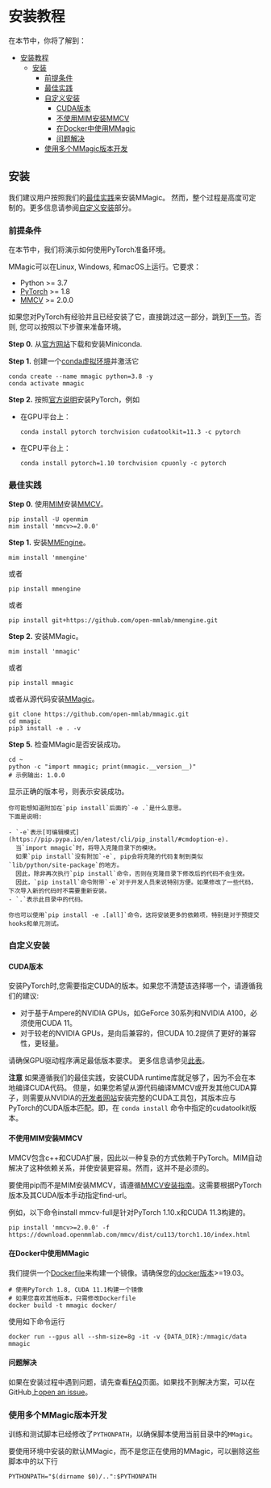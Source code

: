 # 安装教程

在本节中，你将了解到：

- [安装教程](#安装教程)
  - [安装](#安装)
    - [前提条件](#前提条件)
    - [最佳实践](#最佳实践)
    - [自定义安装](#自定义安装)
      - [CUDA版本](#cuda版本)
      - [不使用MIM安装MMCV](#不使用mim安装mmcv)
      - [在Docker中使用MMagic](#在docker中使用mmagic)
      - [问题解决](#问题解决)
    - [使用多个MMagic版本开发](#使用多个mmagic版本开发)

## 安装

我们建议用户按照我们的[最佳实践](#最佳实践)来安装MMagic。
然而，整个过程是高度可定制的。更多信息请参阅[自定义安装](#自定义安装)部分。

### 前提条件

在本节中，我们将演示如何使用PyTorch准备环境。

MMagic可以在Linux, Windows, 和macOS上运行。它要求：

- Python >= 3.7
- [PyTorch](https://pytorch.org/) >= 1.8
- [MMCV](https://github.com/open-mmlab/mmcv) >= 2.0.0

>

如果您对PyTorch有经验并且已经安装了它，直接跳过这一部分，跳到[下一节](#最佳实践)。否则, 您可以按照以下步骤来准备环境。

**Step 0.**
从[官方网站](https://docs.conda.io/en/latest/miniconda.html)下载和安装Miniconda.

**Step 1.**
创建一个[conda虚拟环境](https://docs.conda.io/projects/conda/en/latest/user-guide/concepts/environments.html#)并激活它

```shell
conda create --name mmagic python=3.8 -y
conda activate mmagic
```

**Step 2.**
按照[官方说明](https://pytorch.org/get-started/locally/)安装PyTorch，例如

- 在GPU平台上：

  ```shell
  conda install pytorch torchvision cudatoolkit=11.3 -c pytorch
  ```

- 在CPU平台上：

  ```shell
  conda install pytorch=1.10 torchvision cpuonly -c pytorch
  ```

### 最佳实践

**Step 0.** 使用[MIM](https://github.com/open-mmlab/mim)安装[MMCV](https://github.com/open-mmlab/mmcv)。

```shell
pip install -U openmim
mim install 'mmcv>=2.0.0'
```

**Step 1.** 安装[MMEngine](https://github.com/open-mmlab/mmengine)。

```shell
mim install 'mmengine'
```

或者

```shell
pip install mmengine
```

或者

```shell
pip install git+https://github.com/open-mmlab/mmengine.git
```

**Step 2.** 安装MMagic。

```shell
mim install 'mmagic'
```

或者

```shell
pip install mmagic
```

或者从源代码安装[MMagic](https://github.com/open-mmlab/mmagic)。

```shell
git clone https://github.com/open-mmlab/mmagic.git
cd mmagic
pip3 install -e . -v
```

**Step 5.**
检查MMagic是否安装成功。

```shell
cd ~
python -c "import mmagic; print(mmagic.__version__)"
# 示例输出: 1.0.0
```

显示正确的版本号，则表示安装成功。

```{note}
你可能想知道附加在`pip install`后面的`-e .`是什么意思。
下面是说明:

- `-e`表示[可编辑模式](https://pip.pypa.io/en/latest/cli/pip_install/#cmdoption-e).
  当`import mmagic`时，将导入克隆目录下的模块。
  如果`pip install`没有附加`-e`, pip会将克隆的代码复制到类似`lib/python/site-package`的地方。
  因此，除非再次执行`pip install`命令，否则在克隆目录下修改后的代码不会生效。
  因此，`pip install`命令附带`-e`对于开发人员来说特别方便。如果修改了一些代码，下次导入新的代码时不需要重新安装。
- `.`表示此目录中的代码。

你也可以使用`pip install -e .[all]`命令，这将安装更多的依赖项，特别是对于预提交hooks和单元测试。
```

### 自定义安装

#### CUDA版本

安装PyTorch时,您需要指定CUDA的版本。如果您不清楚该选择哪一个，请遵循我们的建议:

- 对于基于Ampere的NVIDIA GPUs，如GeForce 30系列和NVIDIA A100，必须使用CUDA 11。
- 对于较老的NVIDIA GPUs，是向后兼容的，但CUDA 10.2提供了更好的兼容性，更轻量。

请确保GPU驱动程序满足最低版本要求。
更多信息请参见[此表](https://docs.nvidia.com/cuda/cuda-toolkit-release-notes/index.html#cuda-major-component-versions__table-cuda-toolkit-driver-versions)。

**注意**
如果遵循我们的最佳实践，安装CUDA runtime库就足够了，因为不会在本地编译CUDA代码。
但是，如果您希望从源代码编译MMCV或开发其他CUDA算子，则需要从NVIDIA的[开发者网站](https://developer.nvidia.com/cuda-downloads)安装完整的CUDA工具包，其版本应与PyTorch的CUDA版本匹配。即，在 `conda install` 命令中指定的cudatoolkit版本。

#### 不使用MIM安装MMCV

MMCV包含c++和CUDA扩展，因此以一种复杂的方式依赖于PyTorch。MIM自动解决了这种依赖关系，并使安装更容易。然而，这并不是必须的。

要使用pip而不是MIM安装MMCV，请遵循[MMCV安装指南](https://mmcv.readthedocs.io/en/latest/get_started/installation.html)。这需要根据PyTorch版本及其CUDA版本手动指定find-url。

例如，以下命令install mmcv-full是针对PyTorch 1.10.x和CUDA 11.3构建的。

```shell
pip install 'mmcv>=2.0.0' -f https://download.openmmlab.com/mmcv/dist/cu113/torch1.10/index.html
```

#### 在Docker中使用MMagic

我们提供一个[Dockerfile](https://github.com/open-mmlab/mmagic/blob/main/docker/Dockerfile)来构建一个镜像。请确保您的[docker版本](https://docs.docker.com/engine/install/)>=19.03。

```shell
# 使用PyTorch 1.8, CUDA 11.1构建一个镜像
# 如果您喜欢其他版本，只需修改Dockerfile
docker build -t mmagic docker/
```

使用如下命令运行

```shell
docker run --gpus all --shm-size=8g -it -v {DATA_DIR}:/mmagic/data mmagic
```

#### 问题解决

如果在安装过程中遇到问题，请先查看[FAQ](../faq.md)页面。如果找不到解决方案，可以在GitHub上[open an issue](https://github.com/open-mmlab/mmagic/issues/new/choose)。

### 使用多个MMagic版本开发

训练和测试脚本已经修改了`PYTHONPATH`，以确保脚本使用当前目录中的`MMagic`。

要使用环境中安装的默认MMagic，而不是您正在使用的MMagic，可以删除这些脚本中的以下行

```shell
PYTHONPATH="$(dirname $0)/..":$PYTHONPATH
```
